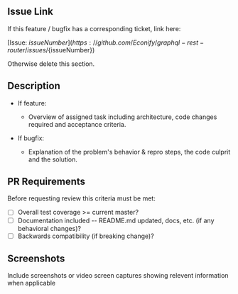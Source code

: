 ## Issue Link

If this feature / bugfix has a corresponding ticket, link here:

[Issue: ${issueNumber}](https://github.com/Econify/graphql-rest-router/issues/${issueNumber})

Otherwise delete this section.

## Description

- If feature:
  - Overview of assigned task including architecture, code changes required and acceptance criteria.

- If bugfix:
  - Explanation of the problem's behavior & repro steps, the code culprit and the solution.

## PR Requirements

Before requesting review this criteria must be met:

- [ ] Overall test coverage >= current master?
- [ ] Documentation included -- README.md updated, docs, etc. (if any behavioral changes)?
- [ ] Backwards compatibility (if breaking change)?

## Screenshots

Include screenshots or video screen captures showing relevent information when applicable
